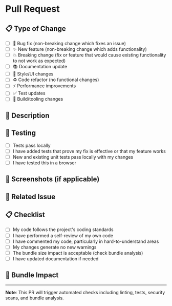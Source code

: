 # Pull Request

## 📋 Type of Change

- [ ] 🐛 Bug fix (non-breaking change which fixes an issue)
- [ ] ✨ New feature (non-breaking change which adds functionality)  
- [ ] 💥 Breaking change (fix or feature that would cause existing functionality to not work as expected)
- [ ] 📚 Documentation update
- [ ] 🎨 Style/UI changes
- [ ] ♻️ Code refactor (no functional changes)
- [ ] ⚡ Performance improvements
- [ ] ✅ Test updates
- [ ] 🔧 Build/tooling changes

## 📝 Description
<!-- Brief description of what this PR does -->

## 🧪 Testing

- [ ] Tests pass locally
- [ ] I have added tests that prove my fix is effective or that my feature works
- [ ] New and existing unit tests pass locally with my changes
- [ ] I have tested this in a browser

## 📸 Screenshots (if applicable)
<!-- Add screenshots for UI changes -->

## 🔗 Related Issue
<!-- Link to issue: Fixes #123 -->

## 📋 Checklist

- [ ] My code follows the project's coding standards
- [ ] I have performed a self-review of my own code
- [ ] I have commented my code, particularly in hard-to-understand areas
- [ ] My changes generate no new warnings
- [ ] The bundle size impact is acceptable (check bundle analysis)
- [ ] I have updated documentation if needed

## 🎯 Bundle Impact
<!-- Run `npm run build:analyze` and note any significant size changes -->

---

**Note**: This PR will trigger automated checks including linting, tests, security scans, and bundle analysis.
